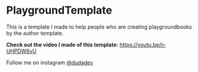 # PlaygroundTemplate
This is a template I made to help people who are creating playgroundbooks by the author template.

**Check out the video I made of this template:**
https://youtu.be/ii-UHPDW6vU

Follow me on instagram [@dudadev](https://www.instagram.com/dudadev/)

